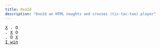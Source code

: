 ```yaml
---
title: Oxo2d 
description: "Oxo2d an HTML noughts and crosses (tic-tac-toe) player"
---
```


<pre class="oxo2d">
<u>X</u> . O
. <u>X</u> O
. O <u>X</u>
<a href="../">I win</a>
</pre>
